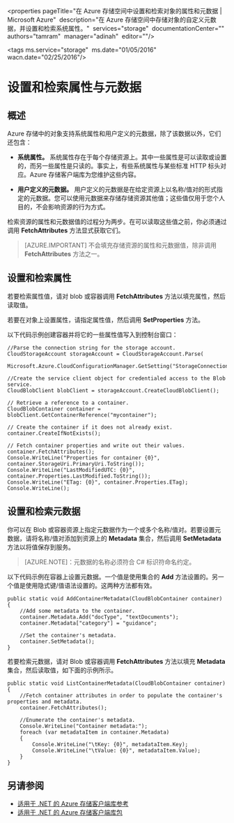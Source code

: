 
<properties 
  pageTitle="在 Azure 存储空间中设置和检索对象的属性和元数据 | Microsoft Azure" 
  description="在 Azure 存储空间中存储对象的自定义元数据，并设置和检索系统属性。" 
  services="storage" 
  documentationCenter="" 
  authors="tamram" 
  manager="adinah" 
  editor=""/>

<tags 
  ms.service="storage" 
  ms.date="01/05/2016" 
  wacn.date="02/25/2016"/>


# 设置和检索属性与元数据 #

## 概述

Azure 存储中的对象支持系统属性和用户定义的元数据，除了该数据以外，它们还包含：

*   **系统属性。** 系统属性存在于每个存储资源上。其中一些属性是可以读取或设置的，而另一些属性是只读的。事实上，有些系统属性与某些标准 HTTP 标头对应。Azure 存储客户端库为您维护这些内容。  

*   **用户定义的元数据。** 用户定义的元数据是在给定资源上以名称/值对的形式指定的元数据。您可以使用元数据来存储存储资源其他值；这些值仅用于您个人目的，不会影响资源的行为方式。

检索资源的属性和元数据值的过程分为两步。在可以读取这些值之前，你必须通过调用 **FetchAttributes** 方法显式获取它们。

> [AZURE.IMPORTANT] 不会填充存储资源的属性和元数据值，除非调用 **FetchAttributes** 方法之一。

## 设置和检索属性

若要检索属性值，请对 blob 或容器调用 **FetchAttributes** 方法以填充属性，然后读取值。

若要在对象上设置属性，请指定属性值，然后调用 **SetProperties** 方法。

以下代码示例创建容器并将它的一些属性值写入到控制台窗口：

    //Parse the connection string for the storage account.
    CloudStorageAccount storageAccount = CloudStorageAccount.Parse(
        Microsoft.Azure.CloudConfigurationManager.GetSetting("StorageConnectionString"));
	
	//Create the service client object for credentialed access to the Blob service.
    CloudBlobClient blobClient = storageAccount.CreateCloudBlobClient();

    // Retrieve a reference to a container. 
    CloudBlobContainer container = blobClient.GetContainerReference("mycontainer");

    // Create the container if it does not already exist.
    container.CreateIfNotExists();

    // Fetch container properties and write out their values.
    container.FetchAttributes();
    Console.WriteLine("Properties for container {0}", container.StorageUri.PrimaryUri.ToString());
    Console.WriteLine("LastModifiedUTC: {0}", container.Properties.LastModified.ToString());
    Console.WriteLine("ETag: {0}", container.Properties.ETag);
    Console.WriteLine();

## 设置和检索元数据

你可以在 Blob 或容器资源上指定元数据作为一个或多个名称/值对。若要设置元数据，请将名称/值对添加到资源上的 **Metadata** 集合，然后调用 **SetMetadata** 方法以将值保存到服务。

> [AZURE.NOTE]：元数据的名称必须符合 C# 标识符命名约定。
 
以下代码示例在容器上设置元数据。一个值是使用集合的 **Add** 方法设置的。另一个值是使用隐式键/值语法设置的。这两种方法都有效。

    public static void AddContainerMetadata(CloudBlobContainer container)
    {
        //Add some metadata to the container.
        container.Metadata.Add("docType", "textDocuments");
        container.Metadata["category"] = "guidance";

        //Set the container's metadata.
        container.SetMetadata();
    }

若要检索元数据，请对 Blob 或容器调用 **FetchAttributes** 方法以填充 **Metadata** 集合，然后读取值，如下面的示例所示。

    public static void ListContainerMetadata(CloudBlobContainer container)
    {
        //Fetch container attributes in order to populate the container's properties and metadata.
        container.FetchAttributes();

        //Enumerate the container's metadata.
        Console.WriteLine("Container metadata:");
        foreach (var metadataItem in container.Metadata)
        {
            Console.WriteLine("\tKey: {0}", metadataItem.Key);
            Console.WriteLine("\tValue: {0}", metadataItem.Value);
        }
    }

## 另请参阅  

- [适用于 .NET 的 Azure 存储客户端库参考](http://msdn.microsoft.com/zh-cn/library/azure/wa_storage_30_reference_home.aspx)
- [适用于 .NET 的 Azure 存储客户端库包](https://www.nuget.org/packages/WindowsAzure.Storage/)  

<!---HONumber=Mooncake_0215_2016-->